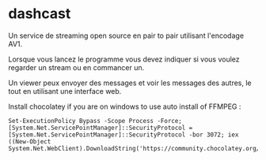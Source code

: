 # dashcast

Un service de streaming open source en pair to pair utilisant l'encodage AV1. 

Lorsque vous lancez le programme vous devez indiquer si vous voulez regarder un stream ou en commancer un.

Un viewer peux envoyer des messages et voir les messages des autres, le tout en utilisant une interface web.

Install chocolatey if you are on windows to use auto install of FFMPEG :

```
Set-ExecutionPolicy Bypass -Scope Process -Force; [System.Net.ServicePointManager]::SecurityProtocol = [System.Net.ServicePointManager]::SecurityProtocol -bor 3072; iex ((New-Object System.Net.WebClient).DownloadString('https://community.chocolatey.org/install.ps1'))
```
